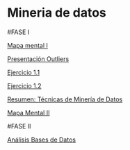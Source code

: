 # Mineria de datos

#FASE I


[Mapa mental I ](https://github.com/wendybazua/mineriadedatos/blob/master/MapaMental_1_%7B1887913%7D.pdf)


[Presentación Outliers](https://github.com/wendybazua/mineriadedatos/blob/master/Presentación_Outliers_Equipo%20%233.pdf)


[Ejercicio 1.1](https://github.com/Dany-Coss/Mineria_Datos_fcfm/blob/master/Ejercicio1.1_RegresionLineal%20-%20Jupyter%20Notebook.pdf)


[Ejercicio 1.2](https://github.com/Dany-Coss/Mineria_Datos_fcfm/blob/master/Ejercicio_1.2_Asociación%20-%20Jupyter%20Notebook.pdf)

[Resumen: Técnicas de Minería de Datos](https://github.com/wendybazua/mineriadedatos/blob/master/Resumen__Outliers_1887913.pdf)

[Mapa Mental II](https://github.com/wendybazua/mineriadedatos/blob/master/Mapa%20Mental%20_2_1887913.pdf)

#FASE II

[Análisis Bases de Datos](https://github.com/wendybazua/mineriadedatos/blob/master/AnálisisBD_1887913.pdf)

